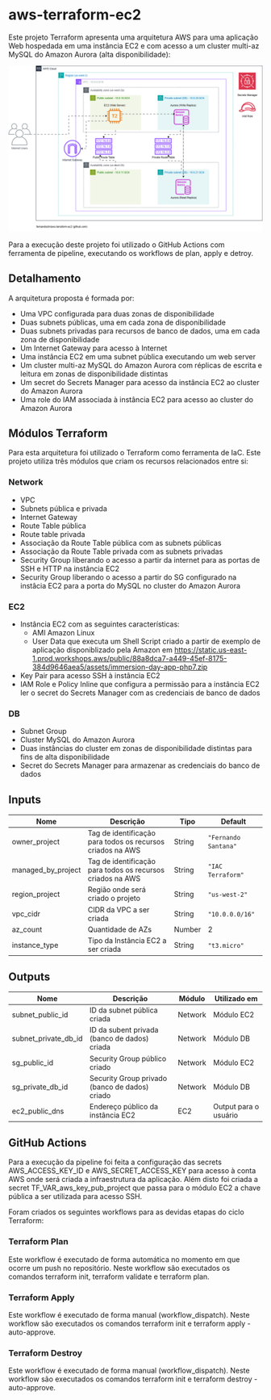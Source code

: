 # aws-terraform-ec2

Este projeto Terraform apresenta uma arquitetura AWS para uma aplicação Web hospedada em uma instância EC2 e com acesso a um cluster multi-az MySQL do Amazon Aurora (alta disponibilidade):

![AWS Architecure - v1](./images/aws-terraform-ec2.png)

Para a execução deste projeto foi utilizado o GitHub Actions com ferramenta de pipeline, executando os workflows de plan, apply e detroy.

## Detalhamento
A arquitetura proposta é formada por:
- Uma VPC configurada para duas zonas de disponibilidade
- Duas subnets públicas, uma em cada zona de disponibilidade
- Duas subnets privadas para recursos de banco de dados, uma em cada zona de disponibilidade
- Um Internet Gateway para acesso à Internet
- Uma instância EC2 em uma subnet pública executando um web server
- Um cluster multi-az MySQL do Amazon Aurora com réplicas de escrita e leitura em zonas de disponibilidade distintas
- Um secret do Secrets Manager para acesso da instância EC2 ao cluster do Amazon Aurora
- Uma role do IAM associada à instância EC2 para acesso ao cluster do Amazon Aurora

## Módulos Terraform
Para esta arquitetura foi utilizado o Terraform como ferramenta de IaC. Este projeto utiliza três módulos que criam os recursos relacionados entre si:

### Network
- VPC
- Subnets pública e privada
- Internet Gateway
- Route Table pública
- Route table privada
- Associação da Route Table pública com as subnets públicas
- Associação da Route Table privada com as subnets privadas
- Security Group liberando o acesso a partir da internet para as portas de SSH e HTTP na instância EC2
- Security Group liberando o acesso a partir do SG configurado na instâcia EC2 para a porta do MySQL no cluster do Amazon Aurora

### EC2
- Instância EC2 com as seguintes características:
    - AMI Amazon Linux
    - User Data que executa um Shell Script criado a partir de exemplo de aplicação disponiblizado pela Amazon em https://static.us-east-1.prod.workshops.aws/public/88a8dca7-a449-45ef-8175-384d9646aea5/assets/immersion-day-app-php7.zip
- Key Pair para acesso SSH à instância EC2
- IAM Role e Policy Inline que configura a permissão para a instância EC2 ler o secret do Secrets Manager com as credenciais de banco de dados

### DB
- Subnet Group
- Cluster MySQL do Amazon Aurora
- Duas instâncias do cluster em zonas de disponibilidade distintas para fins de alta disponibilidade
- Secret do Secrets Manager para armazenar as credenciais do banco de dados


## Inputs

| Nome | Descrição | Tipo | Default |
| -------------- | -------------- | ------------- | ------------- |
| owner_project | Tag de identificação para todos os recursos criados na AWS | String | `"Fernando Santana"` |
| managed_by_project | Tag de identificação para todos os recursos criados na AWS | String | `"IAC Terraform"` |
| region_project | Região onde será criado o projeto | String | `"us-west-2"` |
| vpc_cidr | CIDR da VPC a ser criada | String | `"10.0.0.0/16"` |
| az_count | Quantidade de AZs | Number | 2 |
| instance_type | Tipo da Instância EC2 a ser criada | String | `"t3.micro"` |

## Outputs

| Nome | Descrição | Módulo | Utilizado em |
| -------------- | -------------- | ------------- | ------------- |
| subnet_public_id | ID da subnet pública criada | Network | Módulo EC2 |
| subnet_private_db_id | ID da subent privada (banco de dados) criada | Network | Módulo DB |
| sg_public_id | Security Group público criado | Network | Módulo EC2 |
| sg_private_db_id | Security Group privado (banco de dados) criado | Network | Módulo DB |
| ec2_public_dns | Endereço público da instância EC2 | EC2 | Output para o usuário |

## GitHub Actions

Para a execução da pipeline foi feita a configuração das secrets AWS_ACCESS_KEY_ID e AWS_SECRET_ACCESS_KEY para acesso à conta AWS onde será criada a infraestrutura da aplicação. Além disto foi criada a secret TF_VAR_aws_key_pub_project que passa para o módulo EC2 a chave pública a ser utilizada para acesso SSH. 

Foram criados os seguintes workflows para as devidas etapas do ciclo Terraform:

### Terraform Plan

Este workflow é executado de forma automática no momento em que ocorre um push no repositório. Neste workflow são executados os comandos terraform init, terraform validate e terraform plan.

### Terraform Apply

Este workflow é executado de forma manual (workflow_dispatch). Neste workflow são executados os comandos terraform init e terraform apply -auto-approve.

### Terraform Destroy

Este workflow é executado de forma manual (workflow_dispatch). Neste workflow são executados os comandos terraform init e terraform destroy -auto-approve.

